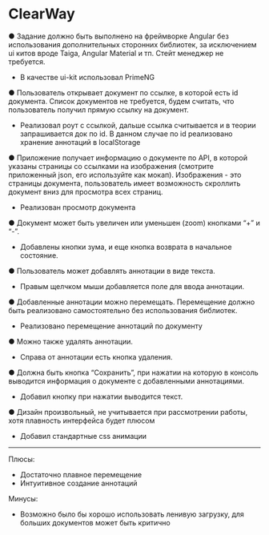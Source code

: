 # ClearWay

● Задание должно быть выполнено на фреймворке Angular без использования дополнительных сторонних библиотек, за исключением ui китов вроде Taiga, Angular Material и тп. Стейт менеджер не требуется.
- В качестве ui-kit использовал PrimeNG


● Пользователь открывает документ по ссылке, в которой есть id документа. Список документов не требуется, будем считать, что пользователь получил прямую ссылку на документ.
- Реализовал роут с ссылкой, дальше ссылка считывается и в теории запрашивается док по id. В данном случае по id реализовано хранение аннотаций в localStorage 

● Приложение получает информацию о документе по API, в которой указаны страницы со ссылками на изображения (смотрите приложенный json, его используйте как мокап). Изображения - это страницы документа, пользователь имеет возможность скроллить документ вниз для просмотра всех страниц.
- Реализован просмотр документа


● Документ может быть увеличен или уменьшен (zoom) кнопками “+” и “-”.
- Добавлены кнопки зума, и еще кнопка возврата в начальное состояние.


● Пользователь может добавлять аннотации в виде текста.
- Правым щелчком мыши добавляется поле для ввода аннотации.


● Добавленные аннотации можно перемещать. Перемещение должно быть реализовано самостоятельно без использования библиотек.
- Реализовано перемещение аннотаций по документу


● Можно также удалять аннотации.
- Справа от аннотации есть кнопка удаления.


● Должна быть кнопка “Сохранить”, при нажатии на которую в консоль выводится информация о документе с добавленными аннотациями.
- Добавил кнопку при нажатии выводится текст.


● Дизайн произвольный, не учитывается при рассмотрении работы, хотя плавность интерфейса будет плюсом
- Добавил стандартные css анимации

____________________________________________________________________________________________________________________________________________

Плюсы:
+ Достаточно плавное перемещение
+ Интуитивное создание аннотаций

Минусы:
- Возможно было бы хорошо использовать ленивую загрузку, для больших документов может быть критично